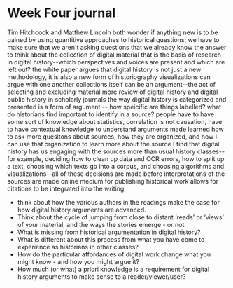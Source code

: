 # Week Four journal

Tim Hitchcock and Matthew Lincoln both wonder if anything new is to be gained by using quantitive approaches to historical questions; we have to make sure that we aren't asking questions that we already know the answer to
think about the collection of digital material that is the basis of research in digital history--which perspectives and voices are present and which are left out?
the white paper argues that digital history is not just a new methodology, it is also a new form of historiography
visualizations can argue with one another
collections itself can be an argument--the act of selecting and excluding material
more review of digital history and digital public history in scholarly journals
the way digital history is categorized and presented is a form of argument -- how speicific are things labelled? what do historians find important to identify in a source?
people have to have some sort of knowledge about statistics, correlation is not causation, have to have contextual knowledge to understand arguments made
learned how to ask more quesitons about sources, how they are organized, and how I can use that organization to learn more about the source
I find that digital history has us engaging with the sources more than usual history classes--for example, deciding how to clean up data and OCR errors, how to split up a text, choosing which texts go into a corpus, and choosing algorithms and visualizations--all of these decisions are made before interpretations of the sources are made
online medium for publishing historical work allows for citations to be integrated into the writing



- think about how the various authors in the readings make the case for how digital history arguments are advanced. 
- Think about the cycle of jumping from close to distant ‘reads’ or ‘views’ of your material, and the ways the stories emerge - or not. 
- What is missing from historical argumentation in digital history? 
- What is different about this process from what you have come to experience as historians in other classes? 
- How do the particular affordances of digital work change what you might know - and how you might argue it? 
- How much (or what) a priori knowledge is a requirement for digital history arguments to make sense to a reader/viewer/user?
